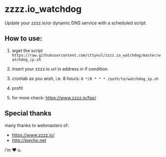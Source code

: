 # zzzz.io_watchdog
Update your zzzz.io/or dynamic DNS service with a scheduled script.

## How to use:
1. wget the script
`
https://raw.githubusercontent.com/cttynul/zzzz.io_watchdog/master/watchdog_ip.sh
`
2. insert your zzzz.io url in address in if condition

3. crontab as you wish, i.e. 8 hours:
`
0 */8 * * * /path/to/watchdog_ip.sh
`

4. profit

0. for more check: 
https://www.zzzz.io/faq/

## Special thanks
many thanks to webmasters of:
- https://www.zzzz.io/
- http://ipecho.net

i'm :heart: u.
